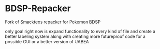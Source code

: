 # BDSP-Repacker
Fork of Smackteos repacker for Pokemon BDSP

only goal right now is expand functionality to every kind of file and create a better labeling system
along with creating more futureproof code for a possible GUI or a better version of UABEA
